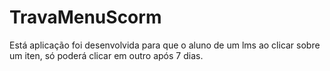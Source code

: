 # TravaMenuScorm


Está aplicação foi desenvolvida para que o aluno de um lms ao clicar sobre um iten, só poderá clicar em outro após 7 dias.
